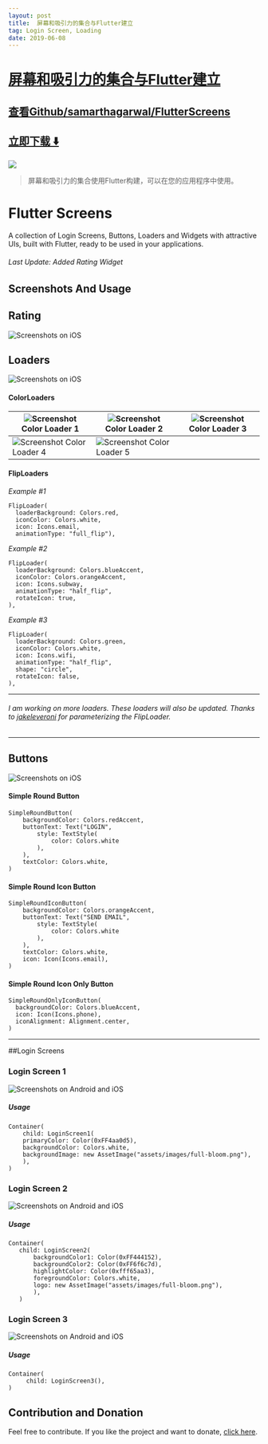 ```yaml
---
layout: post
title:  屏幕和吸引力的集合与Flutter建立
tag: Login Screen, Loading
date: 2019-06-08
---
```


# [屏幕和吸引力的集合与Flutter建立 ](http://github.com/samarthagarwal/FlutterScreens) 



## [查看Github/samarthagarwal/FlutterScreens](http://github.com/samarthagarwal/FlutterScreens)
## [立即下载 ️⬇️ ](https://codeload.github.com/samarthagarwal/FlutterScreens/zip/master) 


 
![](https://flutterawesome.com/content/images/2018/12/FlutterScreens.jpg)
 
>
> 屏幕和吸引力的集合使用Flutter构建，可以在您的应用程序中使用。
>

 
# Flutter Screens

A collection of Login Screens, Buttons, Loaders and Widgets with attractive UIs, built with Flutter, ready to be used in your applications.

###### Last Update: Added Rating Widget

## Screenshots And Usage

## Rating

![Screenshots on iOS](https://raw.githubusercontent.com/samarthagarwal/FlutterScreens/master/./screenshots/rating.gif)

## Loaders

![Screenshots on iOS](https://raw.githubusercontent.com/samarthagarwal/FlutterScreens/master/./screenshots/loaders.gif)

#### ColorLoaders

| ![Screenshot](https://raw.githubusercontent.com/samarthagarwal/FlutterScreens/master/./screenshots/color_loader.gif) Color Loader 1 | ![Screenshot](https://raw.githubusercontent.com/samarthagarwal/FlutterScreens/master/./screenshots/color_loader_2.gif) Color Loader 2 | ![Screenshot](https://raw.githubusercontent.com/samarthagarwal/FlutterScreens/master/./screenshots/color_loader_3.gif) Color Loader 3 |
|-----------------------------------------------|-----------------------------------------------|-----------------------------------------------|
| ![Screenshot](https://raw.githubusercontent.com/samarthagarwal/FlutterScreens/master/./screenshots/color_loader_4.gif) Color Loader 4 | ![Screenshot](https://raw.githubusercontent.com/samarthagarwal/FlutterScreens/master/./screenshots/color_loader_5.gif) Color Loader 5 |                                               |

#### FlipLoaders
_Example #1_
```
FlipLoader(
  loaderBackground: Colors.red,
  iconColor: Colors.white,
  icon: Icons.email,
  animationType: "full_flip"),
```
_Example #2_
```
FlipLoader(
  loaderBackground: Colors.blueAccent,
  iconColor: Colors.orangeAccent,
  icon: Icons.subway,
  animationType: "half_flip",
  rotateIcon: true,
),
```
_Example #3_
```
FlipLoader(
  loaderBackground: Colors.green,
  iconColor: Colors.white,
  icon: Icons.wifi,
  animationType: "half_flip",
  shape: "circle",
  rotateIcon: false,
),
```
___
###### I am working on more loaders. These loaders will also be updated. Thanks to [jakeleveroni](https://github.com/jakeleveroni) for parameterizing the FlipLoader. 
___

## Buttons

![Screenshots on iOS](https://raw.githubusercontent.com/samarthagarwal/FlutterScreens/master/./screenshots/buttons1.png)


#### Simple Round Button

```
SimpleRoundButton(
    backgroundColor: Colors.redAccent,
    buttonText: Text("LOGIN", 
        style: TextStyle(
            color: Colors.white
        ),
    ),
    textColor: Colors.white,
)
```

#### Simple Round Icon Button 

```
SimpleRoundIconButton(
    backgroundColor: Colors.orangeAccent,
    buttonText: Text("SEND EMAIL", 
        style: TextStyle(
            color: Colors.white
        ),
    ),        
    textColor: Colors.white,
    icon: Icon(Icons.email),
)
```

#### Simple Round Icon Only Button 
```
SimpleRoundOnlyIconButton(
  backgroundColor: Colors.blueAccent,
  icon: Icon(Icons.phone),
  iconAlignment: Alignment.center,
)
```
___
##Login Screens

### Login Screen 1

![Screenshots on Android and iOS](https://raw.githubusercontent.com/samarthagarwal/FlutterScreens/master/./screenshots/login_screen_1.png)

##### Usage

```
Container(
	child: LoginScreen1(
	primaryColor: Color(0xFF4aa0d5),
	backgroundColor: Colors.white,
	backgroundImage: new AssetImage("assets/images/full-bloom.png"),
    ),
)
```

 ### Login Screen 2

 ![Screenshots on Android and iOS](https://raw.githubusercontent.com/samarthagarwal/FlutterScreens/master/./screenshots/login_screen_2.png)

 ##### Usage

 ```
 Container(
 	child: LoginScreen2(
        backgroundColor1: Color(0xFF444152),
        backgroundColor2: Color(0xFF6f6c7d),
        highlightColor: Color(0xfff65aa3),
        foregroundColor: Colors.white,
        logo: new AssetImage("assets/images/full-bloom.png"),
        ),
    )
 ```

   ### Login Screen 3

   ![Screenshots on Android and iOS](https://raw.githubusercontent.com/samarthagarwal/FlutterScreens/master/./screenshots/login_screen_3.gif)

   ##### Usage

   ```
   Container(
   		child: LoginScreen3(),
   )
   ```

  ## Contribution and Donation

  Feel free to contribute. If you like the project and want to donate, [click here](https://www.paypal.me/samarthagarwal).

